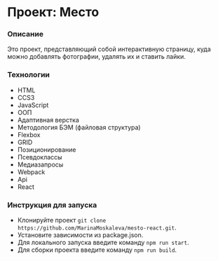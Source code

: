 # Проект: Место
### Описание
Это проект, представляющий собой интерактивную страницу, куда можно добавлять фотографии, удалять их и ставить лайки.

### Технологии
- HTML
- CCS3
- JavaScript
- ООП
- Адаптивная верстка
- Методология БЭМ (файловая структура)
- Flexbox
- GRID
- Позиционирование
- Псевдоклассы
- Медиазапросы
- Webpack
- Api
- React

### Инструкция для запуска
- Клонируйте проект ```git clone https://github.com/MarinaMoskaleva/mesto-react.git```.
- Установите зависимости из package.json.
- Для локального запуска введите команду ```npm run start```.
- Для сборки проекта введите команду ```npm run build```.
